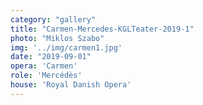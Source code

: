 ```yaml
---
category: "gallery"
title: "Carmen-Mercedes-KGLTeater-2019-1"
photo: "Miklos Szabo"
img: '../img/carmen1.jpg'
date: "2019-09-01"
opera: 'Carmen'
role: 'Mercédès'
house: 'Royal Danish Opera'
---
```

